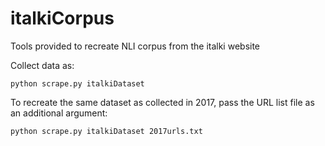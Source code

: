 # italkiCorpus
Tools provided to recreate NLI corpus from the italki website

Collect data as:

```
python scrape.py italkiDataset
```

To recreate the same dataset as collected in 2017, pass the URL list file as an additional argument:

```
python scrape.py italkiDataset 2017urls.txt
```
